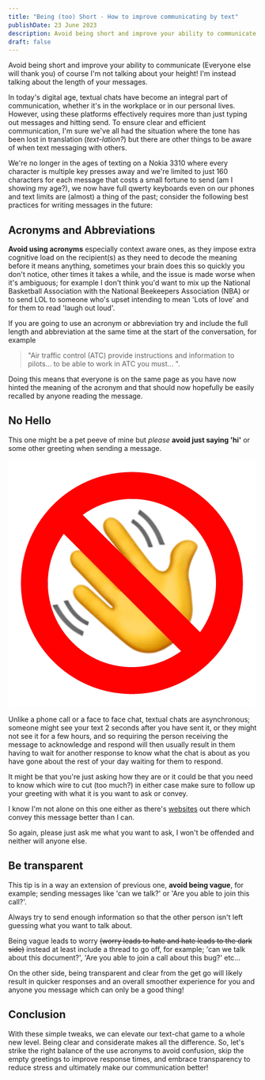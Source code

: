 ```yaml
---
title: "Being (too) Short - How to improve communicating by text"
publishDate: 23 June 2023
description: Avoid being short and improve your ability to communicate (Everyone else will thank you).
draft: false
---
```


Avoid being short and improve your ability to communicate (Everyone else will thank you) of course I'm not talking about your height! I'm instead talking about the length of your messages.

In today's digital age, textual chats have become an integral part of communication, whether it's in the workplace or in our personal lives. However, using these platforms effectively requires more than just typing out messages and hitting send. To ensure clear and efficient communication, I'm sure we've all had the situation where the tone has been lost in translation (*text-lation?*) but there are other things to be aware of when text messaging with others.

We're no longer in the ages of texting on a Nokia 3310 where every character is multiple key presses away and we're limited to just 160 characters for each message that costs a small fortune to send (am I showing my age?), we now have full qwerty keyboards even on our phones and text limits are (almost) a thing of the past; consider the following best practices for writing messages in the future:

## Acronyms and Abbreviations

**Avoid using acronyms** especially context aware ones, as they impose extra cognitive load on the recipient(s) as they need to decode the meaning before it means anything, sometimes your brain does this so quickly you don't notice, other times it takes a while, and the issue is made worse when it's ambiguous; for example I don't think you'd want to mix up the National Basketball Association with the National Beekeepers Association (NBA) or to send LOL to someone who's upset intending to mean 'Lots of love' and for them to read 'laugh out loud'.

If you are going to use an acronym or abbreviation try and include the full length and abbreviation at the same time at the start of the conversation, for example

> "Air traffic control (ATC) provide instructions and information to pilots... to be able to work in ATC you must... ".

Doing this means that everyone is on the same page as you have now hinted the meaning of the acronym and that should now hopefully be easily recalled by anyone reading the message.

## No Hello

This one might be a pet peeve of mine but *please* **avoid just saying 'hi'** or some other greeting when sending a message.

![A crossed out image of a waving hand](../../assets/images/blog/no-hello.png)

Unlike a phone call or a face to face chat, textual chats are asynchronous; someone might see your text 2 seconds after you have sent it, or they might not see it for a few hours, and so requiring the person receiving the message to acknowledge and respond will then usually result in them having to wait for another response to know what the chat is about as you have gone about the rest of your day waiting for them to respond.

It might be that you're just asking how they are or it could be that you need to know which wire to cut (too much?) in either case make sure to follow up your greeting with what it is you want to ask or convey.

I know I'm not alone on this one either as there's [websites](https://nohello.net/en/) out there which convey this message better than I can.

So again, please just ask me what you want to ask, I won't be offended and neither will anyone else.

## Be transparent

This tip is in a way an extension of previous one, **avoid being vague**, for example; sending messages like 'can we talk?' or 'Are you able to join this call?'.

Always try to send enough information so that the other person isn't left guessing what you want to talk about.

Being vague leads to worry ~~(worry leads to hate and hate leads to the dark side)~~ instead at least include a thread to go off, for example; 'can we talk about this document?', 'Are you able to join a call about this bug?' etc...

On the other side, being transparent and clear from the get go will likely result in quicker responses and an overall smoother experience for you and anyone you message which can only be a good thing!

## Conclusion

With these simple tweaks, we can elevate our text-chat game to a whole new level. Being clear and considerate makes all the difference. So, let's strike the right balance of the use acronyms to avoid confusion, skip the empty greetings to improve response times, and embrace transparency to reduce stress and ultimately make our communication better!
